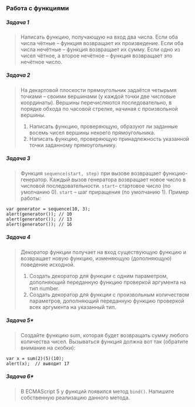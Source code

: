 ### Работа с функциями

##### Задача 1

> Написать функцию, получающую на вход два числа. Если оба числа чётные – функция возвращает их произведение. Если оба
 числа нечётные – функция возвращает их сумму. Если одно из чисел чётное, а второе нечётное – функция возвращает это нечётное число.

##### Задача 2

> На декартовой плоскости прямоугольник задаётся четырьмя точками – своими вершинами (у каждой точки две числовые 
координаты). Вершины перечисляются последовательно, в порядке обхода по часовой стрелке, начиная с произвольной вершины.
> 1. Написать функцию, проверяющую, образуют ли заданные восемь чисел вершины некоего прямоугольника.
> 2. Написать функцию, проверяющую принадлежность указанной точки заданному прямоугольнику.

##### Задача 3

> Функция ```sequence(start, step)``` при вызове возвращает функцию-генератор. Каждый вызов генератора возвращает новое 
число в числовой последовательности. ```start```– стартовое число (по умолчанию 0). ```start``` – шаг 
приращения (по 
умолчанию 1). 
Пример работы:
```
var generator = sequence(10, 3);
alert(generator()); // 10
alert(generator()); // 13
alert(generator()); // 16 
```

##### Задача 4

> Декоратор функции получает на вход существующую функцию и возвращает новую функцию, изменяющую (дополняющую) 
поведение исходной.
> 1. Создать декоратор для функции с одним параметром, дополняющий переданную функцию проверкой аргумента на тип number.
> 2. Создать декоратор для функции с произвольным количеством параметров, дополняющий переданную функцию проверкой 
всех аргумента на указанный тип.

##### Задача 5*

> Создайте функцию sum, которая будет возвращать сумму любого количества чисел. Вызываться функция должна вот так 
(обратите внимание на скобки):
```
var x = sum(2)(5)(10);
alert(x);  // выводит 17
```
##### Задача 6*

> В ECMAScript 5 у функций появился метод ```bind()```. Напишите собственную реализацию данного метода.
